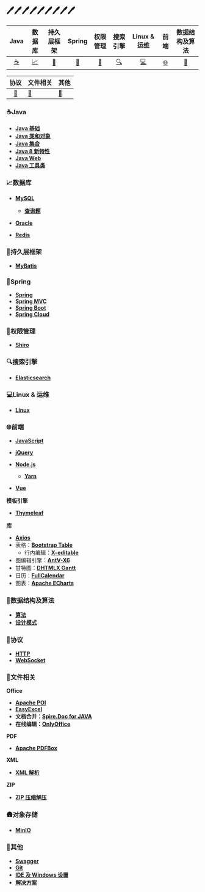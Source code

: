 ## :pen::pen::pen::pen::pen::pen::pen::pen::pen:

| Java | 数据库 | 持久层框架 | Spring | 权限管理 | 搜索引擎 | Linux & 运维 | 前端 | 数据结构及算法 |
| :--: | :----: | :--------: | :----: | :------: | :------: | :------: | :------: | :------: |
| [:coffee:](#coffeejava) | [:chart_with_upwards_trend:](#chart_with_upwards_trend数据库) | [:moyai:](#moyai持久层框架) | [:leaves:](#leavesSpring) | [:closed_lock_with_key:](#closed_lock_with_key权限管理) | [:mag:](#mag搜索引擎) | [:computer:](#computerLinux--运维) | [:globe_with_meridians:](#globe_with_meridians前端) | [:stars:](#stars数据结构及算法) |

|    协议     | 文件相关                    | 其他                    |
| :---------: | --------------------------- | ----------------------- |
| [📡](#📡协议) | [:scroll:](#scroll文件相关) | [:wrench:](#wrench其他) |



### :coffee:Java

- [**Java 基础**](https://github.com/0richalcos/Note/blob/main/Markdown/JavaBasics.md)
- [**Java 类和对象**](https://github.com/0richalcos/Note/blob/main/Markdown/JavaObject.md)
- [**Java 集合**](https://github.com/0richalcos/Note/blob/main/Markdown/JavaCollection.md)
- [**Java 8 新特性**](https://github.com/0richalcos/Note/blob/main/Markdown/Java8.md)
- [**Java Web**](https://github.com/0richalcos/Note/blob/main/Markdown/JavaWeb.md)
- [**Java 工具类**](https://github.com/0richalcos/Note/blob/main/Markdown/JavaUtils.md)



### :chart_with_upwards_trend:数据库

- [**MySQL**](https://github.com/0richalcos/Note/blob/main/Markdown/MySQL.md)
	- [**查询题**](https://github.com/0richalcos/Note/blob/main/Markdown/MySQLQuery.md)

- [**Oracle**](https://github.com/0richalcos/Note/blob/main/Markdown/Oracle.md)
- [**Redis**](https://github.com/0richalcos/Note/blob/main/Markdown/Redis.md)



### :moyai:持久层框架

- [**MyBatis**](https://github.com/0richalcos/Note/blob/main/Markdown/Mybatis.md)



### :leaves:Spring

- [**Spring**](https://github.com/0richalcos/Note/blob/main/Markdown/Spring.md)
- [**Spring MVC**](https://github.com/0richalcos/Note/blob/main/Markdown/SpringMVC.md)
- [**Spring Boot**](https://github.com/0richalcos/Note/blob/main/Markdown/SpringBoot.md)
- [**Spring Cloud**](https://github.com/0richalcos/Note/blob/main/Markdown/SpringCloud.md)



### :closed_lock_with_key:权限管理

- [**Shiro**](https://github.com/0richalcos/Note/blob/main/Markdown/Shiro.md)



### :mag:搜索引擎

- [**Elasticsearch**](https://github.com/0richalcos/Note/blob/main/Markdown/Elasticsearch.md)



### :computer:Linux & 运维

- [**Linux**](https://github.com/0richalcos/Note/blob/main/Markdown/Linux.md)



### :globe_with_meridians:前端

- [**JavaScript**](https://github.com/0richalcos/Note/blob/main/Markdown/JavaScript.md)
- [**jQuery**](https://github.com/0richalcos/Note/blob/main/Markdown/jQuery.md)
- [**Node.js**](https://github.com/0richalcos/Note/blob/main/Markdown/Node.js.md)
  - [**Yarn**](https://github.com/0richalcos/Note/blob/main/Markdown/Yarn.md)

- [**Vue**](https://github.com/0richalcos/Note/blob/main/Markdown/Vue.md)



**模板引擎**

- [**Thymeleaf**](https://github.com/0richalcos/Note/blob/main/Markdown/Thymeleaf.md)



**库**

- [**Axios**](https://github.com/0richalcos/Note/blob/main/Markdown/Axios.md)
- 表格：[**Bootstrap Table**](https://github.com/0richalcos/Note/blob/main/Markdown/BootstrapTable.md)
  - 行内编辑：[**X-editable**](https://github.com/0richalcos/Note/blob/main/Markdown/X-editable.md)
- 图编辑引擎：[**AntV-X6**](https://github.com/0richalcos/Note/blob/main/Markdown/AntV-X6.md)
- 甘特图：[**DHTMLX Gantt**](https://github.com/0richalcos/Note/blob/main/Markdown/DHTMLXGantt.md)
- 日历：[**FullCalendar**](https://github.com/0richalcos/Note/blob/main/Markdown/FullCalendar.md)
- 图表：[**Apache ECharts**](https://github.com/0richalcos/Note/blob/main/Markdown/ApacheECharts.md)



### :stars:数据结构及算法

- [**算法**](https://github.com/0richalcos/Note/blob/main/Markdown/Algorithm.md)
- [**设计模式**](https://github.com/0richalcos/Note/blob/main/Markdown/DesignPattern.md)



### 📡协议

- [**HTTP**](https://github.com/0richalcos/Note/blob/main/Markdown/HTTP.md)
- [**WebSocket**](https://github.com/0richalcos/Note/blob/main/Markdown/WebSocket.md)



### :scroll:文件相关

**Office**

- [**Apache POI**](https://github.com/0richalcos/Note/blob/main/Markdown/ApachePOI.md)
- [**EasyExcel**](https://github.com/0richalcos/Note/blob/main/Markdown/EasyExcel.md)
- **文档合并：**[**Spire.Doc for JAVA**](https://github.com/0richalcos/Note/blob/main/Markdown/Spire.DocForJAVA.md)
- **在线编辑：**[**OnlyOffice**](https://github.com/0richalcos/Note/blob/main/Markdown/OnlyOffice.md)



**PDF**

- [**Apache PDFBox**](https://github.com/0richalcos/Note/blob/main/Markdown/ApachePDFBox.md)



**XML**

- [**XML 解析**](https://github.com/0richalcos/Note/blob/main/Markdown/XMLParse.md)



**ZIP**

- [**ZIP 压缩解压**](https://github.com/0richalcos/Note/blob/main/Markdown/Zip4j.md)



### 🛖对象存储

- [**MinIO**](https://github.com/0richalcos/Note/blob/main/Markdown/MinIO.md)



### :wrench:其他

- [**Swagger**](https://github.com/0richalcos/Note/blob/main/Markdown/Swagger.md)
- [**Git**](https://github.com/0richalcos/Note/blob/main/Markdown/Git.md)
- [**IDE 及 Windows 设置**](https://github.com/0richalcos/Note/blob/main/Markdown/IDE&Windows.md)
- [**解决方案**](https://github.com/0richalcos/Note/blob/main/Markdown/Solutions.md)
